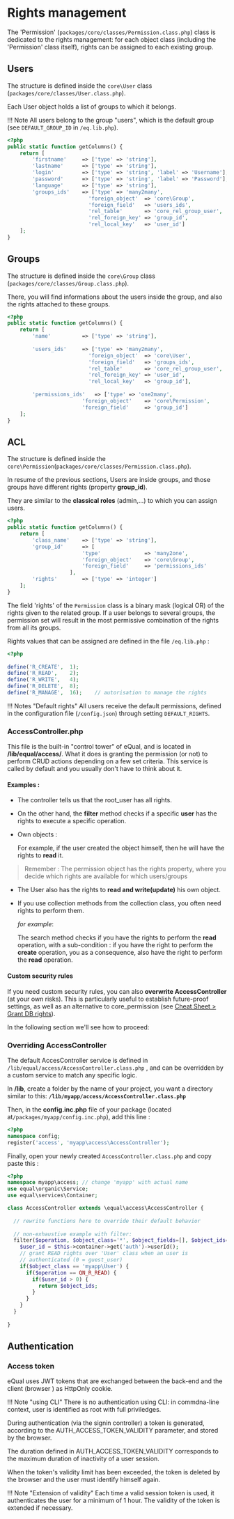 # Rights management

The 'Permission' (`packages/core/classes/Permission.class.php`) class is dedicated to the rights management: for each object class (including the 'Permission' class itself), rights can be assigned to each existing group.

## Users 
The structure is defined inside the `core\User` class (`packages/core/classes/User.class.php`).

Each User object holds a list of groups to which it belongs.

!!! Note
    All users belong to the group "users", which is the default group (see `DEFAULT_GROUP_ID` in `/eq.lib.php`).

```php
<?php
public static function getColumns() {
	return [
		'firstname'		=> ['type' => 'string'],        
		'lastname'		=> ['type' => 'string'],
		'login'			=> ['type' => 'string', 'label' => 'Username'],
		'password'		=> ['type' => 'string', 'label' => 'Password'],
		'language'		=> ['type' => 'string'],
		'groups_ids'	=> ['type' => 'many2many', 
						  'foreign_object'	=> 'core\Group', 
						  'foreign_field'	=> 'users_ids', 
						  'rel_table'		=> 'core_rel_group_user', 
						  'rel_foreign_key'	=> 'group_id', 
						  'rel_local_key'	=> 'user_id']
	];
}
```



## Groups

The structure is defined inside the `core\Group` class (`packages/core/classes/Group.class.php`).

There, you will find informations about the users inside the group, and also the rights attached to these groups. 

```php
<?php
public static function getColumns() {
	return [
		'name'			=> ['type' => 'string'],
        
		'users_ids'		=> ['type' => 'many2many', 
						  'foreign_object'	=> 'core\User', 
						  'foreign_field'	=> 'groups_ids', 
						  'rel_table'		=> 'core_rel_group_user', 
						  'rel_foreign_key'	=> 'user_id', 
						  'rel_local_key'	=> 'group_id'],
                            
		'permissions_ids'	=> ['type' => 'one2many', 
						'foreign_object'	=> 'core\Permission', 
						'foreign_field'		=> 'group_id']
	];
}
```



## ACL 

The structure is defined inside the `core\Permission`(`packages/core/classes/Permission.class.php`).

In resume of the previous sections, Users are inside groups, and those groups have different rights (property **group_id**).

They are similar to the **classical roles** (admin,...) to which you can assign users.

```php
<?php
public static function getColumns() {
	return [
		'class_name'	=> ['type' => 'string'],
		'group_id'		=> [
						'type'				=> 'many2one', 
						'foreign_object'	=> 'core\Group', 
						'foreign_field'		=> 'permissions_ids'
					],
		'rights'		=> ['type' => 'integer']
	];
}
```



The field 'rights' of the `Permission` class is a binary mask (logical OR) of the rights given to the related group.
If a user belongs to several groups, the permission set will result in the most permissive combination of the rights from all its groups.

Rights values that can be assigned are defined in the file `/eq.lib.php` :
```php
<?php
    
define('R_CREATE',	1);	
define('R_READ',	2);	
define('R_WRITE',	4);	
define('R_DELETE',	8); 	
define('R_MANAGE',	16); 	// autorisation to manage the rights 
```

!!! Notes "Default rights"
    All users receive the default permissions, defined in the configuration file (`/config.json`) through setting `DEFAULT_RIGHTS`.

### AccessController.php

This file is the built-in "control tower" of eQual, and is located in **/lib/equal/access/**. What it does is granting the permission (or not) to perform CRUD actions depending on a few set criteria. This service is called by default and you usually don't have to think about it.

#### Examples :

* The controller tells us that the root_user has all rights.

* On the other hand, the **filter** method checks if a specific **user** has the rights to execute a specific operation.

* Own objects :

  For example, if the user created the object himself, then he will have the rights to **read** it.

> Remember : The permission object has the rights property, where you decide which rights are available for which users/groups

* The User also has the rights to **read and write(update)** his own object.

* If you use collection methods from the collection class, you often need rights to perform them.

   *for example*:

   The search method checks if you have the rights to perform the **read** operation, with a sub-condition : if you have the right to perform the **create** operation, you as a consequence, also have the right to perform the **read** operation.  

  

#### Custom security rules

If you need custom security rules, you can also **overwrite AccessController** (at your own risks). This is particularly useful to establish future-proof settings, as well as an alternative to core_permission (see [Cheat Sheet > Grant DB rights](../howtos-and-examples/generic-cheat-sheet.md)).

In the following section we'll see how to proceed:

### Overriding AccessController

The default AccesController service is defined in  `/lib/equal/access/AccessController.class.php` , and can be overridden by a custom service to match any specific logic.



In **/lib**, create a folder by the name of your project, you want a directory similar to this: **`/lib/myapp/access/AccessController.class.php`**

Then, in the **config.inc.php** file of your package (located at`/packages/myapp/config.inc.php`), add this line :

```php
<?php
namespace config;
register('access', 'myapp\access\AccessController');
```

Finally, open your newly created `AccessController.class.php` and copy paste this :

```php
<?php
namespace myapp\access; // change 'myapp' with actual name
use equal\organic\Service;
use equal\services\Container;

class AccessController extends \equal\access\AccessController {
    
  // rewrite functions here to override their default behavior
    
  // non-exhaustive example with filter:
  filter($operation, $object_class='*', $object_fields=[], $object_ids=[]){
    $user_id = $this->container->get('auth')->userId();
    // grant READ rights over 'User' class when an user is 
    // authenticated (0 = guest_user)
    if($object_class == 'myapp\User') {
      if($operation == QN_R_READ) {
        if($user_id > 0) {
          return $object_ids;
        }    
      }
    }
  }
    
}
```



## Authentication



### Access token

eQual uses JWT tokens that are exchanged between the back-end and the client (browser ) as HttpOnly cookie.

!!! Note "using CLI"
    There is no authentication using CLI: in commdna-line context, user is identified as root with full priviledges.

During authentication (via the signin controller) a token is generated, according to the AUTH_ACCESS_TOKEN_VALIDITY parameter, and stored by the browser.

The duration defined in AUTH_ACCESS_TOKEN_VALIDITY corresponds to the maximum duration of inactivity of a user session.

When the token's validity limit has been exceeded, the token is deleted by the browser and the user must identify himself again.

!!! Note "Extension of validity"
    Each time a valid session token is used, it authenticates the user for a minimum of 1 hour. The validity of the token is extended if necessary.

